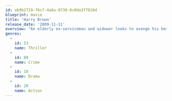 ```yaml
---
id: eb9b2719-76cf-4a6a-8730-8c0da3f7810d
blueprint: movie
title: 'Harry Brown'
release_date: '2009-11-11'
overview: "An elderly ex-serviceman and widower looks to avenge his best friend's murder by doling out his own form of justice."
genres:
  -
    id: 53
    name: Thriller
  -
    id: 80
    name: Crime
  -
    id: 18
    name: Drama
  -
    id: 28
    name: Action
---
```

